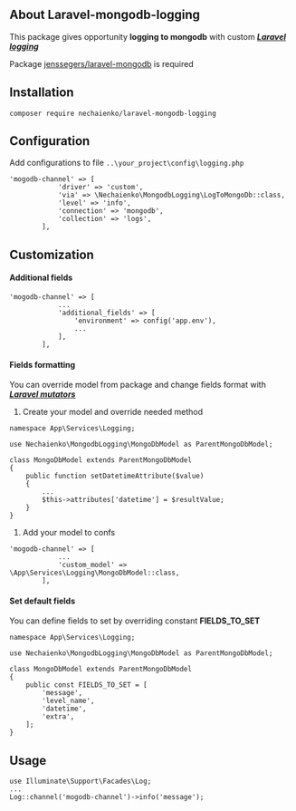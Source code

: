 ## About Laravel-mongodb-logging

This package gives opportunity **logging to mongodb** with custom
***[Laravel logging](https://laravel.com/docs/5.7/logging)***

Package [jenssegers/laravel-mongodb](https://github.com/jenssegers/laravel-mongodb) is required

Installation
-----------------------------------
```
composer require nechaienko/laravel-mongodb-logging
```
Configuration
-----------------------------------
Add configurations to file `..\your_project\config\logging.php`
```
'mogodb-channel' => [
            'driver' => 'custom',
            'via' => \Nechaienko\MongodbLogging\LogToMongoDb::class,
            'level' => 'info',
            'connection' => 'mongodb',
            'collection' => 'logs',         
        ],
``` 

Customization
-----------------------------------
#### Additional fields

```
'mogodb-channel' => [
            ...
            'additional_fields' => [
                'environment' => config('app.env'),
                ...
            ],         
        ],
``` 

#### Fields formatting
You can override model from package and change fields format with
***[Laravel mutators](https://laravel.com/docs/5.7/eloquent-mutators)***

1. Create your model and override needed method  
```
namespace App\Services\Logging;

use Nechaienko\MongodbLogging\MongoDbModel as ParentMongoDbModel;

class MongoDbModel extends ParentMongoDbModel
{
    public function setDatetimeAttribute($value)
    {
        ...
        $this->attributes['datetime'] = $resultValue;
    }
}
``` 

1. Add your model to confs

```
'mogodb-channel' => [
            ...
            'custom_model' => \App\Services\Logging\MongoDbModel::class,         
        ],
``` 

#### Set default fields

You can define fields to set by overriding constant **FIELDS_TO_SET**

```
namespace App\Services\Logging;

use Nechaienko\MongodbLogging\MongoDbModel as ParentMongoDbModel;

class MongoDbModel extends ParentMongoDbModel
{
    public const FIELDS_TO_SET = [
        'message',
        'level_name',
        'datetime',
        'extra',
    ];
}
``` 

Usage
-----------------------------------

```
use Illuminate\Support\Facades\Log;
...
Log::channel('mogodb-channel')->info('message');
``` 